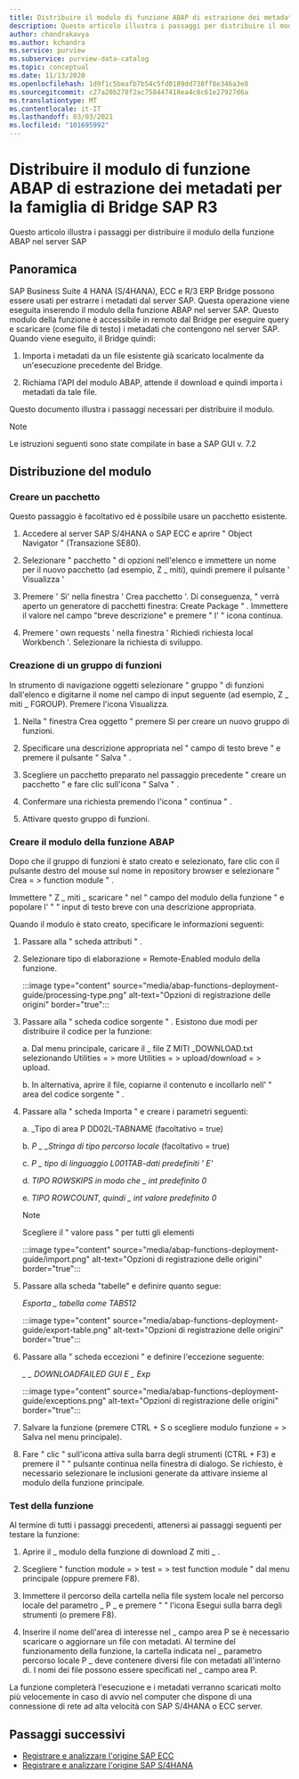 ```yaml
---
title: Distribuire il modulo di funzione ABAP di estrazione dei metadati per la famiglia di Bridge SAP R3 in Azure.
description: Questo articolo illustra i passaggi per distribuire il modulo della funzione ABAP nel server SAP
author: chandrakavya
ms.author: kchandra
ms.service: purview
ms.subservice: purview-data-catalog
ms.topic: conceptual
ms.date: 11/13/2020
ms.openlocfilehash: 1d9f1c5beafb7b54c5fd0189dd738ff8e346a3e8
ms.sourcegitcommit: c27a20b278f2ac758447418ea4c8c61e27927d6a
ms.translationtype: MT
ms.contentlocale: it-IT
ms.lasthandoff: 03/03/2021
ms.locfileid: "101695992"
---
```

# <a name="deploy-the-metadata-extraction-abap-function-module-for-the-sap-r3-family-of-bridges"></a>Distribuire il modulo di funzione ABAP di estrazione dei metadati per la famiglia di Bridge SAP R3 
Questo articolo illustra i passaggi per distribuire il modulo della funzione ABAP nel server SAP
## <a name="overview"></a>Panoramica 

SAP Business Suite 4 HANA (S/4HANA), ECC e R/3 ERP Bridge possono essere usati per estrarre i metadati dal server SAP. Questa operazione viene eseguita inserendo il modulo della funzione ABAP nel server SAP. Questo modulo della funzione è accessibile in remoto dal Bridge per eseguire query e scaricare (come file di testo) i metadati che contengono nel server SAP.
Quando viene eseguito, il Bridge quindi:

1.  Importa i metadati da un file esistente già scaricato localmente da un'esecuzione precedente del Bridge.

2.  Richiama l'API del modulo ABAP, attende il download e quindi importa i metadati da tale file.

Questo documento illustra i passaggi necessari per distribuire il modulo.

> [!Note] 
>Le istruzioni seguenti sono state compilate in base a SAP GUI v. 7.2

## <a name="deployment-of-the-module"></a>Distribuzione del modulo 

### <a name="create-a-package"></a>Creare un pacchetto 

Questo passaggio è facoltativo ed è possibile usare un pacchetto esistente.

1.  Accedere al server SAP S/4HANA o SAP ECC e aprire \" Object Navigator \" (Transazione SE80).

2.  Selezionare \" pacchetto \" di opzioni nell'elenco e immettere un nome per il nuovo pacchetto (ad esempio, Z \_ miti), quindi premere il pulsante ' Visualizza '

3.  Premere ' Sì' nella finestra ' Crea pacchetto '. Di conseguenza, \" verrà aperto un generatore di pacchetti finestra: Create Package \" . Immettere il valore nel campo "breve descrizione" e premere \" l' \" icona continua.

4.  Premere ' own requests ' nella finestra ' Richiedi richiesta local Workbench '. Selezionare la richiesta di sviluppo.

### <a name="create-a-function-group"></a>Creazione di un gruppo di funzioni 

In strumento di navigazione oggetti selezionare \" gruppo \" di funzioni dall'elenco e digitarne il nome nel campo di input seguente (ad esempio, Z \_ miti \_ FGROUP). Premere l'icona Visualizza.

1.  Nella \" finestra Crea oggetto \" premere Sì per creare un nuovo gruppo di funzioni.

2.  Specificare una descrizione appropriata nel \" campo di testo breve \" e premere il pulsante \" Salva \" .

3.  Scegliere un pacchetto preparato nel passaggio precedente \" creare un pacchetto \" e fare clic sull'icona \" Salva \" .

4.  Confermare una richiesta premendo l'icona \" continua \" .

5.  Attivare questo gruppo di funzioni.

### <a name="create-the-abap-function-module"></a>Creare il modulo della funzione ABAP 

Dopo che il gruppo di funzioni è stato creato e selezionato, fare clic con il pulsante destro del mouse sul nome in repository browser e selezionare \" Crea = \> function module \" .

Immettere \" Z \_ miti \_ scaricare \" nel \" campo del modulo della funzione \" e popolare l' \" \" input di testo breve con una descrizione appropriata.

Quando il modulo è stato creato, specificare le informazioni seguenti:

1.  Passare alla \" scheda attributi \" .

2.  Selezionare tipo di elaborazione = Remote-Enabled modulo della funzione.

    :::image type="content" source="media/abap-functions-deployment-guide/processing-type.png" alt-text="Opzioni di registrazione delle origini" border="true":::

3.  Passare alla \" scheda codice sorgente \" . Esistono due modi per distribuire il codice per la funzione:

    a.  Dal menu principale, caricare il \_ file Z MITI \_DOWNLOAD.txt selezionando Utilities = \> more Utilities = \> upload/download = \> upload.

    b.  In alternativa, aprire il file, copiarne il contenuto e incollarlo nell' \" area del codice sorgente \" .

4.  Passare alla \" scheda Importa \" e creare i parametri seguenti:

    a.  \_Tipo di area P DD02L-TABNAME (facoltativo = true)

    b.  *P \_ \_Stringa di tipo percorso locale* (facoltativo = true)

    c.  *P \_ tipo di linguaggio L001TAB-dati predefiniti \' E\'*

    d.  *TIPO ROWSKIPS in modo che \_ int predefinito 0*

    e.  *TIPO ROWCOUNT, quindi \_ int valore predefinito 0*

    > [!Note]
    > Scegliere il \" valore pass \" per tutti gli elementi

    :::image type="content" source="media/abap-functions-deployment-guide/import.png" alt-text="Opzioni di registrazione delle origini" border="true":::

5.  Passare alla scheda "tabelle" e definire quanto segue:

    *Esporta \_ tabella come TAB512*

    :::image type="content" source="media/abap-functions-deployment-guide/export-table.png" alt-text="Opzioni di registrazione delle origini" border="true":::

6.  Passare alla \" scheda eccezioni \" e definire l'eccezione seguente:

    *\_ \_ DOWNLOADFAILED GUI E \_ Exp*

    :::image type="content" source="media/abap-functions-deployment-guide/exceptions.png" alt-text="Opzioni di registrazione delle origini" border="true":::

7.  Salvare la funzione (premere CTRL + S o scegliere modulo funzione = \> Salva nel menu principale).

8.  Fare \" clic \" sull'icona attiva sulla barra degli strumenti (CTRL + F3) e premere il \" \" pulsante continua nella finestra di dialogo. Se richiesto, è necessario selezionare le inclusioni generate da attivare insieme al modulo della funzione principale.

### <a name="testing-the-function"></a>Test della funzione 

Al termine di tutti i passaggi precedenti, attenersi ai passaggi seguenti per testare la funzione:

1.  Aprire il \_ modulo della funzione di download Z miti \_ .

2.  Scegliere \" function module = \> test = \> test function module \" dal menu principale (oppure premere F8).

3.  Immettere il percorso della cartella nella file system locale nel percorso locale del parametro \_ P \_ e premere \" \" l'icona Esegui sulla barra degli strumenti (o premere F8).

4.  Inserire il nome dell'area di interesse nel \_ campo area P se è necessario scaricare o aggiornare un file con metadati. Al termine del funzionamento della funzione, la cartella indicata nel \_ parametro percorso locale P \_ deve contenere diversi file con metadati all'interno di. I nomi dei file possono essere specificati nel \_ campo area P.

La funzione completerà l'esecuzione e i metadati verranno scaricati molto più velocemente in caso di avvio nel computer che dispone di una connessione di rete ad alta velocità con SAP S/4HANA o ECC server.

## <a name="next-steps"></a>Passaggi successivi

- [Registrare e analizzare l'origine SAP ECC](register-scan-sapecc-source.md)
- [Registrare e analizzare l'origine SAP S/4HANA](register-scan-saps4hana-source.md)